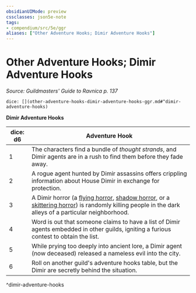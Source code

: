 ```yaml
---
obsidianUIMode: preview
cssclasses: json5e-note
tags:
- compendium/src/5e/ggr
aliases: ["Other Adventure Hooks; Dimir Adventure Hooks"]
---
```

# Other Adventure Hooks; Dimir Adventure Hooks
*Source: Guildmasters' Guide to Ravnica p. 137* 

`dice: [](other-adventure-hooks-dimir-adventure-hooks-ggr.md#^dimir-adventure-hooks)`

**Dimir Adventure Hooks**

| dice: d6 | Adventure Hook |
|----------|----------------|
| 1 | The characters find a bundle of *thought strands*, and Dimir agents are in a rush to find them before they fade away. |
| 2 | A rogue agent hunted by Dimir assassins offers crippling information about House Dimir in exchange for protection. |
| 3 | A Dimir horror (a [flying horror](b_flying-horror-ggr.md), [shadow horror](b_shadow-horror-ggr.md), or a [skittering horror](b_skittering-horror-ggr.md)) is randomly killing people in the dark alleys of a particular neighborhood. |
| 4 | Word is out that someone claims to have a list of Dimir agents embedded in other guilds, igniting a furious contest to obtain the list. |
| 5 | While prying too deeply into ancient lore, a Dimir agent (now deceased) released a nameless evil into the city. |
| 6 | Roll on another guild's adventure hooks table, but the Dimir are secretly behind the situation. |
^dimir-adventure-hooks